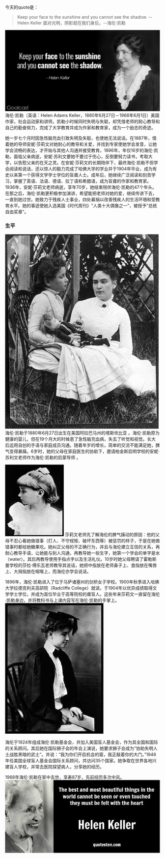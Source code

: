 今天的quote是：
> Keep your face to the sunshine and you cannot see the shadow.  --Helen Keller
> 面对光明，阴影就在我们身后。--海伦·凯勒

![面对光明，阴影就在我们身后](./_image/2021-05-10-23-09-50.jpg)
海伦·凯勒（英语：Helen Adams Keller，1880年6月27日－1968年6月1日）美国作家，社会运动家和讲师。凯勒小时候同时失明与失聪，却凭借老师的耐心教导和自己的勤奋努力，完成了大学教育并成为作家和教育家，成为一个励志的奇迹。

她一岁七个月时因急性脑充血引致失明及失聪，也使她无法说话。在1887年，借着她的导师安妮·莎莉文对她耐心的教导和关爱，并找到专家使她学会发音，让她学会流畅的表达，才开始与其他人沟通并接受教育。1896年，年仅16岁的海伦·凯勒，面临父亲病逝，安妮·苏利文要她不要过于伤心，反倒要努力读书，考取大学，以告慰父亲的在天之灵。在安妮·莎莉文的长期陪伴下，最终海伦·凯勒不但学会阅读和说话，还以惊人的毅力完成了哈佛大学的学业并于1904年毕业，成为有史以来第一个获得文学学士学位的盲聋人士。成年后，她继续广泛阅读和刻苦学习，掌握了英语、法语、德语、拉丁语和希腊语，成为盲聋的作家和教育家。1936年，安妮·莎莉文老师病逝，享年70岁，她结束陪伴海伦·凯勒的47个年头。在那之后，海伦·凯勒更积极参加演讲，希望能把老师对她的爱，继续传讲下去，一直到她过世。她致力于残疾人士事业，四处募捐以改善残疾人的生活环境和受教育水平。她的事迹使她入选美国《时代周刊》“人类十大偶像之一”，被授予“总统自由奖章”。

### 生平
![海伦·凯勒与莎莉文老师](./_image/2021-05-10-23-05-13.jpg)
海伦·凯勒于1880年6月27日出生在美国阿拉巴马州的塔斯坎比亚 。海伦·凯勒原为健康的婴儿，但在19个月大的时候患了急性脑充血病，失去了听觉和视觉。长大后运用自创的手语与家庭成员沟通。随着年岁的增长，简单的交流不能满足她，脾气变得暴躁。6岁时，她的父母在家庭医生的协助下，邀请柏金斯启明学校的安妮·苏利文老师作为海伦·凯勒的启蒙导师 。

![7岁时的海伦·凯勒](./_image/2021-05-10-23-04-58.jpg)
莎莉文老师先了解海伦的脾气躁动的原因：他的父母不忍心看她做错事（打人、不守规矩、破坏东西等）被惩罚的样子，于是在她做错事时都给她糖果吃。她纠正父母的不正确行为，并且与海伦建立互信的关系，再耐心教导手语，让她能与别人沟通，再教导她一些生字，她第一个学会的单字是水（water）。其后再教导使用手指点字以及生活礼仪。10岁时她父母聘请了霍勒斯曼学校的莎拉·傅乐瓦老师教导其说话，她把中指放在老师鼻子上、食指放在嘴唇上、大拇指放在咽喉上，而海伦亦学会说话。


1896年，海伦·凯勒进入了位于马萨诸塞州的剑桥女子学校。1900年秋季进入哈佛大学拉德克利夫高研院（Radcliffe College）就读。于1904年以优异成绩取得文学学士学位，并成为首位毕业于高等院校的聋盲人。这些年来莎莉文一直留在海伦·凯勒身边，并将教科书与上课内容写在海伦·凯勒的手掌上。
![1904年海伦·凯勒自哈佛大学毕业时的风采](./_image/2021-05-10-23-05-43.jpg)

海伦于1924年组成海伦·凯勒基金会，并加入美国盲人基金会，作为其全国和国际的关系顾问。其后她在国际狮子会的年会上演说，她要求狮子会成为“协助失明人士战胜黑暗的武士”。并说：“我为你们开启机会的窗，我正敲着你的大门。”1946年任美国全球盲人基金会国际关系顾问，共访问35个国家。她争取在世界各地兴建盲人学校，并常去医院探望病人，分享她的经历。

1968年海伦·凯勒在家中去世，享寿87岁，先前经历多次中风。
![](./_image/2021-05-10-23-09-27.jpg)



